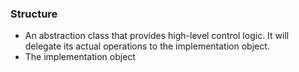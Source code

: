 ### Structure

- An abstraction class that provides high-level control logic. It will delegate its actual operations to the implementation object.
- The implementation object 